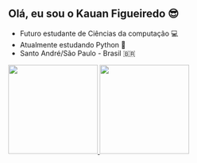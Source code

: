## Olá, eu sou o Kauan Figueiredo 😎

* Futuro estudante de Ciências da computação 💻
* Atualmente estudando Python 🐍
* Santo André/São Paulo - Brasil 🇧🇷
 <div>
  <a href="https://github.com/Kauan-Figueiredo">
  <img height="180em" src="https://github-readme-stats.vercel.app/api?username=Kauan-Figueiredo&show_icons=true&theme=dark&include_all_commits=true&count_private=true"/>   <img height="180em" src="https://github-readme-stats.vercel.app/api/top-langs/?username=kauan-figueiredo&layout=compact&langs_count=7&theme=dark"/>
</div>
